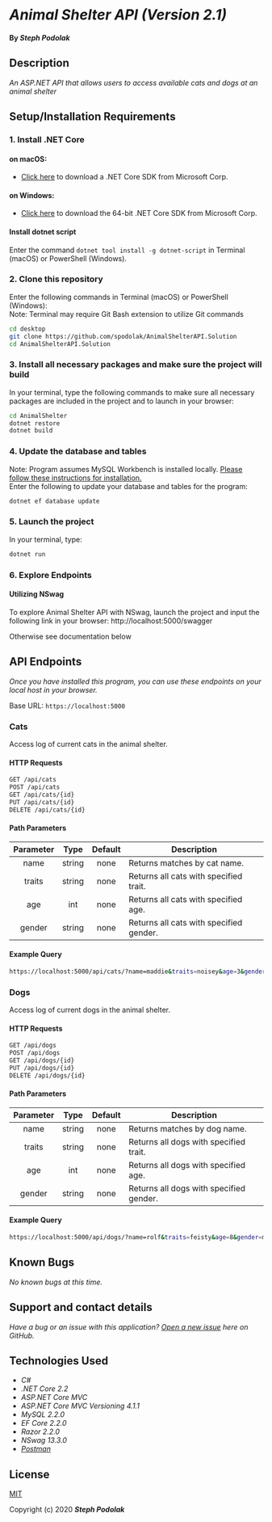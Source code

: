 # _Animal Shelter API (Version 2.1)_

#### By _**Steph Podolak**_


## Description

_An ASP.NET API that allows users to access available cats and dogs at an animal shelter_


## Setup/Installation Requirements

### 1.  Install .NET Core

#### on macOS:
* [Click here](https://dotnet.microsoft.com/download/thank-you/dotnet-sdk-2.2.106-macos-x64-installer) to download a .NET Core SDK from Microsoft Corp.

#### on Windows:
* [Click here](https://dotnet.microsoft.com/download/thank-you/dotnet-sdk-2.2.203-windows-x64-installer) to download the 64-bit .NET Core SDK from Microsoft Corp.

#### Install dotnet script
Enter the command ``dotnet tool install -g dotnet-script`` in Terminal (macOS) or PowerShell (Windows).

### 2. Clone this repository

Enter the following commands in Terminal (macOS) or PowerShell (Windows):<br>
Note: Terminal may require Git Bash extension to utilize Git commands 
```sh
cd desktop
git clone https://github.com/spodolak/AnimalShelterAPI.Solution
cd AnimalShelterAPI.Solution
```
### 3. Install all necessary packages and make sure the project will build
In your terminal, type the following commands to make sure all necessary packages are included in the project and to launch in your browser:
```sh
cd AnimalShelter
dotnet restore
dotnet build
```

### 4. Update the database and tables
Note: Program assumes MySQL Workbench is installed locally. [Please follow these instructions for installation.](https://dev.mysql.com/downloads/workbench/) <br>
Enter the following to update your database and tables for the program:
```sh
dotnet ef database update
```

### 5. Launch the project 
In your terminal, type:
```sh
dotnet run
```
### 6. Explore Endpoints 
#### Utilizing NSwag 

To explore Animal Shelter API with NSwag, launch the project and input the following link in your browser:
http://localhost:5000/swagger

Otherwise see documentation below

## API Endpoints
_Once you have installed this program, you can use these endpoints on your local host in your browser._

Base URL: ```https://localhost:5000```

### Cats

Access log of current cats in the animal shelter.

#### HTTP Requests
```sh
GET /api/cats
POST /api/cats
GET /api/cats/{id}
PUT /api/cats/{id}
DELETE /api/cats/{id}
```
#### Path Parameters
| Parameter | Type | Default | Description |
| :---: | :---: | :---: | --- |
| name | string | none | Returns matches by cat name.
| traits | string | none | Returns all cats with specified trait. |
| age | int | none | Returns all cats with specified age. |
| gender | string | none | Returns all cats with specified gender. |

#### Example Query
```sh
https://localhost:5000/api/cats/?name=maddie&traits=noisey&age=3&gender=female
```

### Dogs

Access log of current dogs in the animal shelter.

#### HTTP Requests
```sh
GET /api/dogs
POST /api/dogs
GET /api/dogs/{id}
PUT /api/dogs/{id}
DELETE /api/dogs/{id}
```

#### Path Parameters
| Parameter | Type | Default | Description |
| :---: | :---: | :---: | --- |
| name | string | none | Returns matches by dog name.
| traits | string | none | Returns all dogs with specified trait. |
| age | int | none | Returns all dogs with specified age. |
| gender | string | none | Returns all dogs with specified gender. |

#### Example Query
```sh
https://localhost:5000/api/dogs/?name=rolf&traits=feisty&age=8&gender=male
```

## Known Bugs

_No known bugs at this time._

## Support and contact details

_Have a bug or an issue with this application? [Open a new issue](https://github.com/spodolak/AnimalShelter.Solution/issues) here on GitHub._

## Technologies Used
* _C#_
* _.NET Core 2.2_
* _ASP.NET Core MVC_
* _ASP.NET Core MVC Versioning 4.1.1_
* _MySQL 2.2.0_
* _EF Core 2.2.0_
* _Razor 2.2.0_
* _NSwag 13.3.0_
* _[Postman](postman.com)_

## License

[MIT](https://choosealicense.com/licenses/mit/)

Copyright (c) 2020 **_Steph Podolak_**
